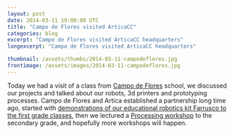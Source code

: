 ```yaml
---
layout: post
date: 2014-03-11 19:00:00 UTC
title: "Campo de Flores visited ArticaCC"
categories: blog
excerpt: "Campo de Flores visited ArticaCC headquarters"
longexcerpt: "Campo de Flores visited ArticaCC headquarters"

thumbnail: /assets/thumbs/2014-03-11-campodeflores.jpg
frontimage: /assets/images/2014-03-11-campodeflores.jpg
---
```


Today we had a visit of a class from <a href="http://campodeflores.com/">Campo de Flores</a> school, we discussed our projects and talked about our robots, 3d printers and prototyping processes. Campo de Flores and Artica established a partnership long time ago, started with <a href="http://artica.cc/blog/2013/05/23/farrusco-colegio-campo-de-flores.html">demonstrations of our educational robotics kit Farrusco to the first grade classes</a>, then we lectured a <a href="http://artica.cc/blog/2013/11/16/processing-campo-de-flores.html">Processing workshop</a> to the secondary grade, and hopefully more workshops will happen. 